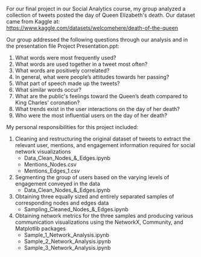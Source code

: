For our final project in our Social Analytics course, my group analyzed a collection of tweets posted the day of Queen Elizabeth's death. Our dataset came from Kaggle at: https://www.kaggle.com/datasets/welcomehere/death-of-the-queen

Our group addressed the following questions through our analysis and in the presentation file Project Presentation.ppt:
1. What words were most frequently used? 
2. What words are used together in a tweet most often? 
3. What words are positively correlated? 
4. In general, what were people’s attitudes towards her passing? 
5. What part of speech made up the tweets?
6. What similar words occur?
7. What are the public's feelings toward the Queen’s death compared to King Charles' coronation?
8. What trends exist in the user interactions on the day of her death?
9. Who were the most influential users on the day of her death?

My personal responsibilities for this project included:

1. Cleaning and restructuring the original dataset of tweets to extract the relevant user, mentions, and engagement information required for social network visualizations
    - Data_Clean_Nodes_&_Edges.ipynb
    - Mentions_Nodes.csv
    - Mentions_Edges_1.csv
2. Segmenting the group of users based on the varying levels of engagement conveyed in the data
    - Data_Clean_Nodes_&_Edges.ipynb
3. Obtaining three equally sized and entirely separated samples of corresponding nodes and edges data
    - Sampling_Cleaned_Nodes_&_Edges.ipynb
4. Obtaining network metrics for the three samples and producing various communication visualizations using the NetworkX, Community, and Matplotlib packages
    - Sample_1_Network_Analysis.ipynb
    - Sample_2_Network_Analysis.ipynb
    - Sample_3_Network_Analysis.ipynb
